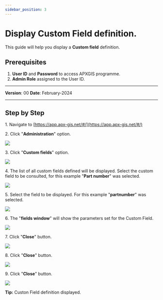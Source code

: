 ```yaml
---
sidebar_position: 3
---
```


# Display Custom Field definition.

This guide will help you display a **Custom field** definition.

## **Prerequisites**
1.	**User ID** and **Password** to access APXGIS programme.
2.	**Admin Role** assigned to the User ID.

------------

**Version**: 00
**Date**: February-2024

------------
## **Step by Step**


1\. Navigate to [https://app.apx-gis.net/#/](https://app.apx-gis.net/#/)


2\. Click "**Administration**" option.

![](https://ajeuwbhvhr.cloudimg.io/colony-recorder.s3.amazonaws.com/files/2024-01-24/74c769f4-121b-475d-b3af-290116b66781/ascreenshot.jpeg?tl_px=0,0&br_px=825,461&force_format=png&width=826&wat_scale=73&wat=1&wat_opacity=1&wat_gravity=northwest&wat_url=https://colony-recorder.s3.amazonaws.com/images/watermarks/14B8A6_standard.png&wat_pad=90,55)


3\. Click "**Custom fields**" option.

![](https://ajeuwbhvhr.cloudimg.io/colony-recorder.s3.amazonaws.com/files/2024-01-24/2506830d-9a56-4da8-889a-5e46509e9c2c/ascreenshot.jpeg?tl_px=0,28&br_px=825,489&force_format=png&width=826&wat_scale=73&wat=1&wat_opacity=1&wat_gravity=northwest&wat_url=https://colony-recorder.s3.amazonaws.com/images/watermarks/14B8A6_standard.png&wat_pad=81,204)


4\. The list of all custom fields defined will be displayed. Select the custom field to be consulted, for  this example "**Part number**" was selected.

![](https://ajeuwbhvhr.cloudimg.io/colony-recorder.s3.amazonaws.com/files/2024-01-24/5beb1c80-081a-49d4-9168-5f97b80436b7/ascreenshot.jpeg?tl_px=0,0&br_px=825,461&force_format=png&width=826&wat_scale=73&wat=1&wat_opacity=1&wat_gravity=northwest&wat_url=https://colony-recorder.s3.amazonaws.com/images/watermarks/14B8A6_standard.png&wat_pad=84,70)


5\. Select the field to be displayed. For this example "**partnumber**" was selected.

![](https://ajeuwbhvhr.cloudimg.io/colony-recorder.s3.amazonaws.com/files/2024-01-24/5e5066a2-2a17-4dc2-a018-d44858e21c0c/ascreenshot.jpeg?tl_px=0,0&br_px=825,461&force_format=png&width=826&wat_scale=73&wat=1&wat_opacity=1&wat_gravity=northwest&wat_url=https://colony-recorder.s3.amazonaws.com/images/watermarks/14B8A6_standard.png&wat_pad=341,178)


6\. The "**fields window**" will show the parameters set  for the Custom Field.

![](https://ajeuwbhvhr.cloudimg.io/colony-recorder.s3.amazonaws.com/files/2024-01-24/bc5de858-8829-4be9-aed7-f797da210ddb/user_cropped_screenshot.jpeg?tl_px=100,0&br_px=1820,887&force_format=png&width=1120.0)


7\. Click "**Close**" button.

![](https://ajeuwbhvhr.cloudimg.io/colony-recorder.s3.amazonaws.com/files/2024-01-24/f07763c1-9262-4869-a418-1934eba961ef/ascreenshot.jpeg?tl_px=0,0&br_px=1719,887&force_format=png&width=1120.0&wat=1&wat_opacity=1&wat_gravity=northwest&wat_url=https://colony-recorder.s3.amazonaws.com/images/watermarks/14B8A6_standard.png&wat_pad=179,527)


8\. Click "**Close**" button.

![](https://ajeuwbhvhr.cloudimg.io/colony-recorder.s3.amazonaws.com/files/2024-01-24/6c43c0ee-7fd8-4621-8fc9-45ae339b43f3/ascreenshot.jpeg?tl_px=0,0&br_px=1719,887&force_format=png&width=1120.0&wat=1&wat_opacity=1&wat_gravity=northwest&wat_url=https://colony-recorder.s3.amazonaws.com/images/watermarks/14B8A6_standard.png&wat_pad=252,529)


9\. Click "**Close**" button.

![](https://ajeuwbhvhr.cloudimg.io/colony-recorder.s3.amazonaws.com/files/2024-01-24/88708c60-49df-477f-bd53-d2627c516aba/ascreenshot.jpeg?tl_px=0,0&br_px=1719,887&force_format=png&width=1120.0&wat=1&wat_opacity=1&wat_gravity=northwest&wat_url=https://colony-recorder.s3.amazonaws.com/images/watermarks/14B8A6_standard.png&wat_pad=245,527)


**Tip:** Custon Field definition displayed.

